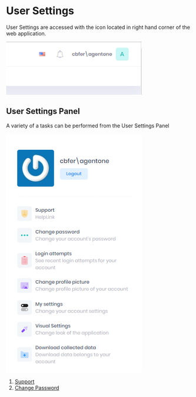 # User Settings

User Settings are accessed with the icon located in right hand corner of the web application.

![reda_web_user_icon.PNG](../../images/reda_web_user_icon.PNG)


## User Settings Panel
A variety of a tasks can be performed from the User Settings Panel

![reda_web_user_panel.PNG](../../images/reda_web_user_panel.PNG)

1. [Support](../support.md)
2. [Change Password](../change_password.md)
